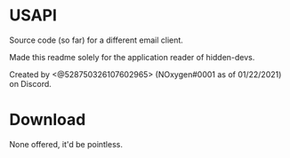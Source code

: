 # USAPI
Source code (so far) for a different email client.

Made this readme solely for the application reader of hidden-devs.

Created by <@528750326107602965> (NOxygen#0001 as of 01/22/2021) on Discord.

# Download
None offered, it'd be pointless.
